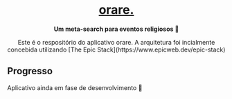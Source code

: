 <div align="center">
  <h1 align="center"><a href="#">orare.</a></h1>
  <strong align="center">
    Um meta-search para eventos religiosos 🙏
  </strong>
  <p>
    Este é o respositório do aplicativo orare. 
    A arquitetura foi incialmente concebida utilizando [The Epic Stack](https://www.epicweb.dev/epic-stack)
  </p>
</div>

## Progresso

Aplicativo ainda em fase de desenvolvimento 🚧
